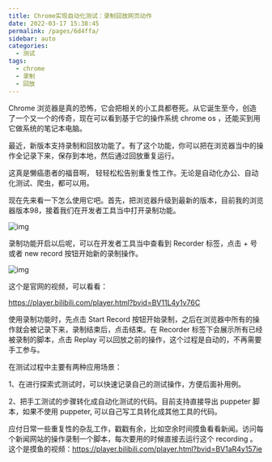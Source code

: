 ```yaml
---
title: Chrome实现自动化测试：录制回放网页动作
date: 2022-03-17 15:38:45
permalink: /pages/6d4ffa/
sidebar: auto
categories:
  - 测试
tags:
  - chrome
  - 录制
  - 回放
---
```

Chrome 浏览器是真的恐怖，它会把相关的小工具都卷死。从它诞生至今，创造了一个又一个的传奇，现在可以看到基于它的操作系统 chrome os ，还能买到用它做系统的笔记本电脑。



最近，新版本支持录制和回放功能了。有了这个功能，你可以把在浏览器当中的操作全记录下来，保存到本地，然后通过回放重复运行。



这真是懒癌患者的福音啊， 轻轻松松告别重复性工作。无论是自动化办公、自动化测试、爬虫，都可以用。



现在先来看一下怎么使用它吧。首先，把浏览器升级到最新的版本，目前我的浏览器版本98，接着我们在开发者工具当中打开录制功能。

![img](https://cdn.nlark.com/yuque/0/2022/png/104618/1646215026428-eeb5c5e7-1c61-46c3-906a-b6dc9a5bbdab.png)



录制功能开启以后呢，可以在开发者工具当中查看到 Recorder 标签，点击 + 号或者 new record 按钮开始新的录制操作。

![img](https://cdn.nlark.com/yuque/0/2022/png/104618/1646215157179-8e659c09-4b4b-403d-98f5-765821738454.png)

这个是官网的视频，可以看看：

https://player.bilibili.com/player.html?bvid=BV11L4y1v76C



使用录制功能时，先点击 Start Record 按钮开始录制，之后在浏览器中所有的操作就会被记录下来，录制结束后，点击结束。在 Recorder 标签下会展示所有已经被录制的脚本，点击 Replay 可以回放之前的操作，这个过程是自动的，不再需要手工参与。



在测试过程中主要有两种应用场景：

1、在进行探索式测试时，可以快速记录自己的测试操作，方便后面补用例。

2、把手工测试的步骤转化成自动化测试的代码。目前支持直接导出 puppeter 脚本，如果不使用 puppeter, 可以自己写工具转化成其他工具的代码。



应付日常一些重复性的杂乱工作，戳戳有余，比如空余时间摸鱼看看新闻。访问每个新闻网站的操作录制一个脚本，每次要用的时候直接去运行这个 recording 。这个是摸鱼的视频：https://player.bilibili.com/player.html?bvid=BV1aR4y157ie







